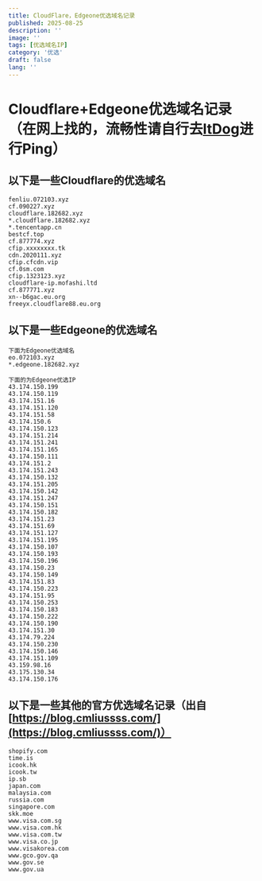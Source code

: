 ```yaml
---
title: CloudFlare，Edgeone优选域名记录
published: 2025-08-25
description: ''
image: ''
tags: [优选域名IP]
category: '优选'
draft: false 
lang: ''
---
```


# Cloudflare+Edgeone优选域名记录（在网上找的，流畅性请自行去[ItDog](https://itdog.cn)进行Ping）



## 以下是一些Cloudflare的优选域名

```
fenliu.072103.xyz
cf.090227.xyz
cloudflare.182682.xyz
*.cloudflare.182682.xyz
*.tencentapp.cn
bestcf.top
cf.877774.xyz
cfip.xxxxxxxx.tk
cdn.2020111.xyz
cfip.cfcdn.vip
cf.0sm.com
cfip.1323123.xyz
cloudflare-ip.mofashi.ltd
cf.877771.xyz
xn--b6gac.eu.org
freeyx.cloudflare88.eu.org
```

## 以下是一些Edgeone的优选域名

```
下面为Edgeone优选域名
eo.072103.xyz
*.edgeone.182682.xyz

下面的为Edgeone优选IP
43.174.150.199
43.174.150.119
43.174.151.16
43.174.151.120
43.174.151.58
43.174.150.6
43.174.150.123
43.174.151.214
43.174.151.241
43.174.151.165
43.174.150.111
43.174.151.2
43.174.151.243
43.174.150.132
43.174.151.205
43.174.150.142
43.174.151.247
43.174.150.151
43.174.150.182
43.174.151.23
43.174.151.69
43.174.151.127
43.174.151.195
43.174.150.107
43.174.150.193
43.174.150.196
43.174.150.23
43.174.150.149
43.174.151.83
43.174.150.223
43.174.151.95
43.174.150.253
43.174.150.183
43.174.150.222
43.174.150.190
43.174.151.30
43.174.79.224
43.174.150.230
43.174.150.146
43.174.151.109
43.159.98.16
43.175.130.34
43.174.150.176

```

## 以下是一些其他的官方优选域名记录（出自[https://blog.cmliussss.com/](https://blog.cmliussss.com/)）

```
shopify.com
time.is
icook.hk
icook.tw
ip.sb
japan.com
malaysia.com
russia.com
singapore.com
skk.moe
www.visa.com.sg
www.visa.com.hk
www.visa.com.tw
www.visa.co.jp
www.visakorea.com
www.gco.gov.qa
www.gov.se
www.gov.ua
```


